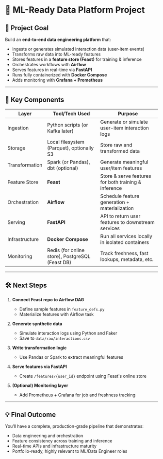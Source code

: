 # 🚀 ML-Ready Data Platform Project

## 🎯 Project Goal

Build an **end-to-end data engineering platform** that:
- Ingests or generates simulated interaction data (user-item events)
- Transforms raw data into ML-ready features
- Stores features in a **feature store (Feast)** for training & inference
- Orchestrates workflows with **Airflow**
- Serves features in real-time via **FastAPI**
- Runs fully containerized with **Docker Compose**
- Adds monitoring with **Grafana + Prometheus**

---

## 🧱 Key Components

| Layer         | Tool/Tech Used                                | Purpose                                              |
|---------------|------------------------------------------------|------------------------------------------------------|
| Ingestion     | Python scripts (or Kafka later)                | Generate or simulate user-item interaction logs     |
| Storage       | Local filesystem (Parquet), optionally S3      | Store raw and transformed data                      |
| Transformation| Spark (or Pandas), dbt (optional)              | Generate meaningful user/item features              |
| Feature Store | **Feast**                                      | Store & serve features for both training & inference|
| Orchestration | **Airflow**                                    | Schedule feature generation + materialization       |
| Serving       | **FastAPI**                                    | API to return user features to downstream services  |
| Infrastructure| **Docker Compose**                             | Run all services locally in isolated containers     |
| Monitoring    | Redis (for online store), PostgreSQL (Feast DB)| Track freshness, fast lookups, metadata, etc.       |



---

## 🛠️ Next Steps

1. **Connect Feast repo to Airflow DAG**
   - Define sample features in `feature_defs.py`
   - Materialize features with Airflow task

2. **Generate synthetic data**
   - Simulate interaction logs using Python and Faker
   - Save to `data/raw/interactions.csv`

3. **Write transformation logic**
   - Use Pandas or Spark to extract meaningful features

4. **Serve features via FastAPI**
   - Create `/features/{user_id}` endpoint using Feast's online store

5. **(Optional) Monitoring layer**
   - Add Prometheus + Grafana for job and freshness tracking

---

## 💡 Final Outcome

You’ll have a complete, production-grade pipeline that demonstrates:
- Data engineering and orchestration
- Feature consistency across training and inference
- Real-time APIs and infrastructure maturity
- Portfolio-ready, highly relevant to ML/Data Engineer roles

